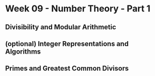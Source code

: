 # Week 09 - Number Theory - Part 1

## Divisibility and Modular Arithmetic

## (optional) Integer Representations and Algorithms

## Primes and Greatest Common Divisors
